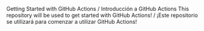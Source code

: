 Getting Started with GitHub Actions / Introducción a GitHub Actions
This repository will be used to get started with GitHub Actions! / ¡Este repositorio se utilizará para comenzar a utilizar GitHub Actions!
